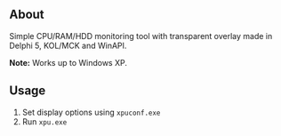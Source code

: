 ## About
Simple CPU/RAM/HDD monitoring tool with transparent overlay made in Delphi 5, KOL/MCK and WinAPI.

**Note:** Works up to Windows XP.

## Usage
1. Set display options using `xpuconf.exe`
2. Run `xpu.exe`
